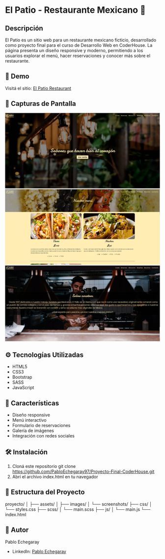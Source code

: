 # El Patio - Restaurante Mexicano 🌮

## Descripción
El Patio es un sitio web para un restaurante mexicano ficticio, desarrollado como proyecto final para el curso de Desarrollo Web en CoderHouse. La página presenta un diseño responsive y moderno, permitiendo a los usuarios explorar el menú, hacer reservaciones y conocer más sobre el restaurante.

## 🚀 Demo
Visitá el sitio: [El Patio Restaurant](https://el-patio-restaurant.netlify.app/index.html)

## 📸 Capturas de Pantalla
![Página de Inicio](./assets/screenshots/home.png)
![Menú](./assets/screenshots/menu.png)
![Nosotros](./assets/screenshots/nosotros.png)

## ⚙️ Tecnologías Utilizadas
- HTML5
- CSS3
- Bootstrap
- SASS
- JavaScript

## 🌟 Características
- Diseño responsive
- Menú interactivo
- Formulario de reservaciones
- Galería de imágenes
- Integración con redes sociales

## 🛠️ Instalación
1. Cloná este repositorio
git clone https://github.com/PabloEchegaray97/Proyecto-Final-CoderHouse.git
2. Abrí el archivo index.html en tu navegador

## 📝 Estructura del Proyecto
proyecto/
│
├── assets/
│   ├── images/
│   └── screenshots/
├── css/
│   └── styles.css
├── scss/
│   └── main.scss
├── js/
│   └── main.js
└── index.html

## 👤 Autor

Pablo Echegaray
- LinkedIn: [Pablo Echegaray](https://www.linkedin.com/in/pablo-echegaray-a4a000241/)


